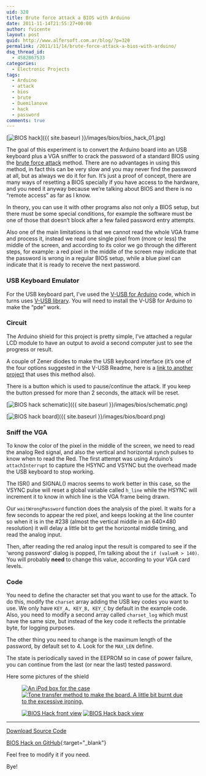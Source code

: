 ```yaml
---
uid: 320
title: Brute force attack a BIOS with Arduino
date: 2011-11-14T21:55:27+00:00
author: fvicente
layout: post
guid: http://www.alfersoft.com.ar/blog/?p=320
permalink: /2011/11/14/brute-force-attack-a-bios-with-arduino/
dsq_thread_id:
  - 4582867533
categories:
  - Electronic Projects
tags:
  - Arduino
  - attack
  - bios
  - brute
  - Duemilanove
  - hack
  - password
comments: true
---
```

[<img src="{{ site.baseurl }}/images/bios/bios_hack_01.jpg" alt="BIOS hack" title="BIOS hack"/>]({{ site.baseurl }}/images/bios/bios_hack_01.jpg)

The goal of this experiment is to convert the Arduino board into an USB keyboard plus a VGA sniffer to crack the password of a standard BIOS using the [brute force attack](http://en.wikipedia.org/wiki/Brute-force_attack "Brute force attack") method. There are no advantages in using this method, in fact this can be very slow and you may never find the password at all, but as always we do it for fun. It&#8217;s just a proof of concept, there are many ways of resetting a BIOS specially if you have access to the hardware, and you need it anyway because we&#8217;re talking about BIOS and there is no &#8220;remote access&#8221; as far as I know.

<!--more-->

In theory, you can use it with other programs also not only a BIOS setup, but there must be some special conditions, for example the software must be one of those that doesn&#8217;t block after a few failed password entry attempts.

Also one of the main limitations is that we cannot read the whole VGA frame and process it, instead we read one single pixel from (more or less) the middle of the screen, and according to its color we go through the different steps, for example: a red pixel in the middle of the screen may indicate that the password is wrong in a regular BIOS setup, while a blue pixel can indicate that it is ready to receive the next password.


### USB Keyboard Emulator

For the USB keyboard part, I&#8217;ve used the <a href="http://code.google.com/p/vusb-for-arduino/" title="V-USB for Arduino" target="_blank">V-USB for Arduino</a> code, which in turns uses <a href="http://www.obdev.at/products/vusb/download.html" title="V-USB" target="_blank">V-USB library</a>. You will need to install the V-USB for Arduino to make the &#8220;pde&#8221; work.


### Circuit

The Arduino shield for this project is pretty simple, I&#8217;ve attached a regular LCD module to have an output to avoid a second computer just to see the progress or result.

A couple of Zener diodes to make the USB keyboard interface (it&#8217;s one of the four options suggested in the V-USB Readme, here is a <a href="http://www.practicalarduino.com/projects/virtual-usb-keyboard" title="Virtual USB Keyboard Arduino" target="_blank">link to another project</a> that uses this method also).

There is a button which is used to pause/continue the attack. If you keep the button pressed for more than 2 seconds, the attack will be reset.


[<img src="{{ site.baseurl }}/images/bios/schematic.png" alt="BIOS hack schematic" title="BIOS hack schematic"/>]({{ site.baseurl }}/images/bios/schematic.png)

[<img src="{{ site.baseurl }}/images/bios/board.png" alt="BIOS hack board" title="BIOS hack board"/>]({{ site.baseurl }}/images/bios/board.png)


### Sniff the VGA

To know the color of the pixel in the middle of the screen, we need to read the analog Red signal, and also the vertical and horizontal synch pulses to know when to read the Red. The first attempt was using Arduino&#8217;s `attachInterrupt` to capture the HSYNC and VSYNC but the overhead made the USB keyboard to stop working.

The ISR() and SIGNAL() macros seems to work better in this case, so the VSYNC pulse will reset a global variable called `h_line` while the HSYNC will increment it to know in which line is the VGA frame being drawn.

Our `waitWrongPassword` function does the analysis of the pixel. It waits for a few seconds to appear the red pixel, and keeps looking at the line counter so when it is in the #238 (almost the vertical middle in an 640&#215;480 resolution) it will delay a little bit to get the horizontal middle timing, and read the analog input.

Then, after reading the red analog input the result is compared to see if the &#8216;wrong password&#8217; dialog is popped, I&#8217;m talking about the `if (valueR > 140)`. You will probably **need** to change this value, according to your VGA card levels.

### Code

You need to define the character set that you want to use for the attack. To do this, modify the `charset` array adding the USB key codes you want to use. We only have `KEY_A, KEY_B, KEY_C` by default in the example code. Also, you need to modify a second array called `charset_log` which must have the same size, but instead of the key code it reflects the printable byte, for logging purposes.

The other thing you need to change is the maximum length of the password, by default set to 4. Look for the `MAX_LEN` define.

The state is periodically saved in the EEPROM so in case of power failure, you can continue from the last (or near the last) tested password.

Here some pictures of the shield

<figure class="half">
	<a title="BIOS Hack case" href="{{ site.baseurl }}/images/bios/bios_hack_02.jpg" target="_blank"><img src="{{ site.baseurl }}/images/bios/bios_hack_02.jpg" alt="An iPod box for the case" /></a>
	<a title="BIOS Hack circuit board" href="{{ site.baseurl }}/images/bios/bios_hack_03.jpg" target="_blank"><img src="{{ site.baseurl }}/images/bios/bios_hack_03.jpg" alt="Tone transfer method to make the board. A little bit burnt due to the excessive ironing." /></a>
</figure>

<figure class="half">
	<a title="BIOS Hack front view" href="{{ site.baseurl }}/images/bios/bios_hack_04.jpg" target="_blank"><img src="{{ site.baseurl }}/images/bios/bios_hack_04.jpg" alt="BIOS Hack front view" /></a>
	<a title="BIOS Hack back view" href="{{ site.baseurl }}/images/bios/bios_hack_05.jpg" target="_blank"><img src="{{ site.baseurl }}/images/bios/bios_hack_05.jpg" alt="BIOS Hack back view" /></a>
</figure>

---

<a title="Download BIOS Hack" markdown="0" href="https://github.com/fvicente/bios-hack/archive/master.zip" class="btn">Download Source Code</a>

[BIOS Hack on GitHub](https://github.com/fvicente/bios-hack "BIOS Hack on GitHub"){:target="_blank"}

Feel free to modify it if you need.

Bye!
